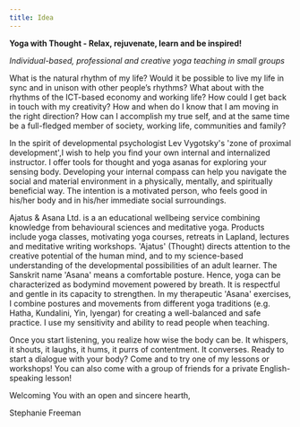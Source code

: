```yaml
---
title: Idea
---
```

__Yoga with Thought - Relax, rejuvenate, learn and be inspired!__

*Individual-based, professional and creative yoga teaching in small groups*

What is the natural rhythm of my life? Would it be possible to live my life in sync
and in unison with other people’s rhythms? What about with the rhythms of the
ICT-based economy and working life? How could I get back in touch with
my creativity? How and when do I know that I am moving in the right
direction? How can I accomplish my true self, and at the same time be
a full-fledged member of society, working life, communities and family? 

In the spirit of developmental psychologist Lev Vygotsky's 'zone of proximal development',I wish to help you find your own internal and internalized instructor. I offer tools for thought and yoga asanas for exploring your sensing body. Developing your internal compass can help you navigate the social and material environment in a physically, mentally, and spiritually beneficial way. The intention is a motivated person, who feels good in his/her body and in his/her immediate social surroundings. 

Ajatus & Asana Ltd. is a an educational wellbeing service combining knowledge from behavioural sciences and meditative yoga. Products include yoga classes, motivating yoga courses, retreats in Lapland, lectures and meditative writing workshops. 'Ajatus' (Thought) directs attention to the creative potential of the human mind, and to my science-based understanding of the developmental possibilities of an adult learner. The Sanskrit name 'Asana' means a comfortable posture. Hence, yoga can be characterized as bodymind movement powered by breath. It is respectful and gentle in its capacity to strengthen. In my therapeutic 'Asana' exercises, I combine postures and movements from different yoga traditions (e.g. Hatha, Kundalini, Yin, Iyengar) for creating a well-balanced and safe practice. I use my sensitivity and ability to read people when teaching. 

Once you start listening, you realize how wise the body can be. It whispers, it shouts, it laughs, it hums, it purrs of contentment. It converses. Ready to start a dialogue with your body? Come and to try one of my lessons or workshops! You can also come with a group of friends for a private English-speaking lesson!

Welcoming You with an open and sincere hearth,

Stephanie Freeman
